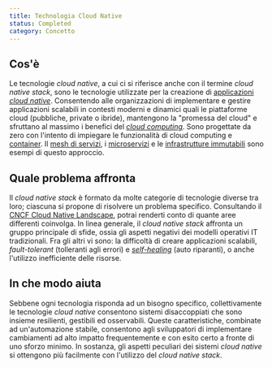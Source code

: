```yaml
---
title: Technologia Cloud Native
status: Completed
category: Concetto
---
```


## Cos'è

Le tecnologie _cloud native_, a cui ci si riferisce anche con il termine _cloud native stack_, sono le tecnologie utilizzate per la creazione di [applicazioni _cloud native_](/cloud-native-apps/). Consentendo alle organizzazioni di implementare e gestire applicazioni scalabili in contesti moderni e dinamici quali le piattaforme cloud (pubbliche, private o ibride), mantengono la "promessa del cloud" e sfruttano al massimo i benefici del [_cloud computing_](/cloud-computing/). Sono progettate da zero con l'intento di impiegare le funzionalità di cloud computing e [container](/container/). Il [mesh di servizi](/service-mesh/), i [microservizi](/it/microservices/) e le [infrastrutture immutabili](/immutable-infrastructure/) sono esempi di questo approccio. 

## Quale problema affronta 

Il _cloud native stack_ è formato da molte categorie di tecnologie diverse tra loro; ciascuna si propone di risolvere un problema specifico. Consultando il [CNCF Cloud Native Landscape](https://landscape.cncf.io/), potrai renderti conto di quante aree differenti coinvolga. In linea generale, il _cloud native stack_ affronta un gruppo principale di sfide, ossia gli aspetti negativi dei modelli operativi IT tradizionali. Fra gli altri vi sono: la difficoltà di creare applicazioni scalabili, _fault-tolerant_ (tolleranti agli errori) e [_self-healing_](/self-healing/) (auto riparanti), o anche l'utilizzo inefficiente delle risorse.

## In che modo aiuta

Sebbene ogni tecnologia risponda ad un bisogno specifico, collettivamente le tecnologie _cloud native_ consentono sistemi disaccoppiati che sono insieme resilienti, gestibili ed osservabili. Queste caratteristiche, combinate ad un'automazione stabile, consentono agli sviluppatori di implementare cambiamenti ad alto impatto frequentemente e con esito certo a fronte di uno sforzo minimo. In sostanza, gli aspetti peculiari dei sistemi _cloud native_ si ottengono più facilmente con l'utilizzo del _cloud native stack_.
